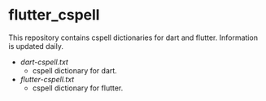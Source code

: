 # flutter_cspell

This repository contains cspell dictionaries for dart and flutter.
Information is updated daily.

- _dart-cspell.txt_
  - cspell dictionary for dart.
- _flutter-cspell.txt_
  - cspell dictionary for flutter.

